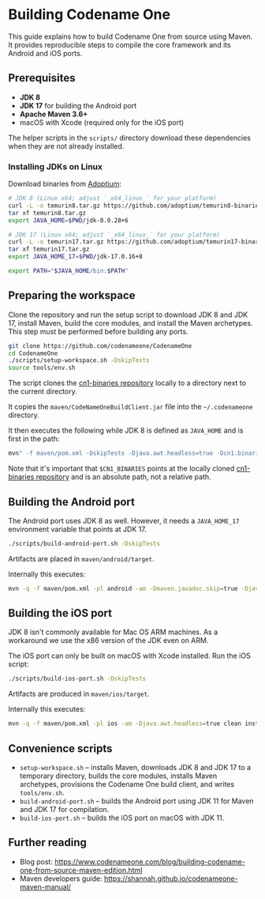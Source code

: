 # Building Codename One

This guide explains how to build Codename One from source using Maven. It provides reproducible steps to compile the core framework and its Android and iOS ports.

## Prerequisites

- **JDK 8**
- **JDK 17** for building the Android port
- **Apache Maven 3.6+**
- macOS with Xcode (required only for the iOS port)

The helper scripts in the `scripts/` directory download these dependencies when they are not already installed.

### Installing JDKs on Linux

Download binaries from [Adoptium](https://adoptium.net):

```bash
# JDK 8 (Linux x64; adjust `_x64_linux_` for your platform)
curl -L -o temurin8.tar.gz https://github.com/adoptium/temurin8-binaries/releases/download/jdk8u462-b08/OpenJDK8U-jdk_x64_linux_hotspot_8u462b08.tar.gz
tar xf temurin8.tar.gz
export JAVA_HOME=$PWD/jdk-8.0.28+6

# JDK 17 (Linux x64; adjust `_x64_linux_` for your platform)
curl -L -o temurin17.tar.gz https://github.com/adoptium/temurin17-binaries/releases/download/jdk-17.0.16%2B8/OpenJDK17U-jdk_x64_linux_hotspot_17.0.16_8.tar.gz
tar xf temurin17.tar.gz
export JAVA_HOME_17=$PWD/jdk-17.0.16+8

export PATH="$JAVA_HOME/bin:$PATH"
```

## Preparing the workspace

Clone the repository and run the setup script to download JDK 8 and JDK 17, install Maven, build the core modules, and install the Maven archetypes. This step must be performed before building any ports.

```bash
git clone https://github.com/codenameone/CodenameOne
cd CodenameOne
./scripts/setup-workspace.sh -DskipTests
source tools/env.sh
```

The script clones the [cn1-binaries repository](https://github.com/codenameone/cn1-binaries) locally to a directory next to the current directory.

It copies the `maven/CodeNameOneBuildClient.jar` file into the `~/.codenameone` directory.

It then executes the following while JDK 8 is defined as `JAVA_HOME` and is first in the path:

```bash
mvn" -f maven/pom.xml -DskipTests -Djava.awt.headless=true -Dcn1.binaries="$CN1_BINARIES" -Dcodename1.platform=javase -P local-dev-javase,compile-android install
```

Note that it's important that `$CN1_BINARIES` points at the locally cloned [cn1-binaries repository](https://github.com/codenameone/cn1-binaries) and is an absolute path, not a relative path.

## Building the Android port

The Android port uses JDK 8 as well. However, it needs a `JAVA_HOME_17` environment variable that points at JDK 17.

```bash
./scripts/build-android-port.sh -DskipTests
```

Artifacts are placed in `maven/android/target`.

Internally this executes:

```bash
mvn -q -f maven/pom.xml -pl android -am -Dmaven.javadoc.skip=true -Djava.awt.headless=true clean install
```

## Building the iOS port

JDK 8 isn't commonly available for Mac OS ARM machines. As a workaround we use the x86 version of the JDK even on ARM.

The iOS port can only be built on macOS with Xcode installed. Run the iOS script:

```bash
./scripts/build-ios-port.sh -DskipTests
```

Artifacts are produced in `maven/ios/target`.

Internally this executes:

```bash
mvn -q -f maven/pom.xml -pl ios -am -Djava.awt.headless=true clean install
```

## Convenience scripts

- `setup-workspace.sh` – installs Maven, downloads JDK 8 and JDK 17 to a temporary directory, builds the core modules, installs Maven archetypes, provisions the Codename One build client, and writes `tools/env.sh`.
- `build-android-port.sh` – builds the Android port using JDK 11 for Maven and JDK 17 for compilation.
- `build-ios-port.sh` – builds the iOS port on macOS with JDK 11.

## Further reading

- Blog post: <https://www.codenameone.com/blog/building-codename-one-from-source-maven-edition.html>
- Maven developers guide: <https://shannah.github.io/codenameone-maven-manual/>

